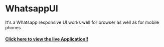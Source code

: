 # WhatsappUI
It's a Whatsapp responsive UI works well for browser as well as for mobile phones

#### [Click here to view the live Application!!](https://whatsappuibykartik.netlify.app/#/)
